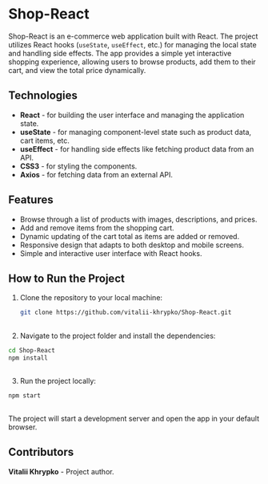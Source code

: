 # Shop-React

Shop-React is an e-commerce web application built with React. The project utilizes React hooks (`useState`, `useEffect`, etc.) for managing the local state and handling side effects. The app provides a simple yet interactive shopping experience, allowing users to browse products, add them to their cart, and view the total price dynamically.

## Technologies
- **React** - for building the user interface and managing the application state.
- **useState** - for managing component-level state such as product data, cart items, etc.
- **useEffect** - for handling side effects like fetching product data from an API.
- **CSS3** - for styling the components.
- **Axios** - for fetching data from an external API.

## Features
- Browse through a list of products with images, descriptions, and prices.
- Add and remove items from the shopping cart.
- Dynamic updating of the cart total as items are added or removed.
- Responsive design that adapts to both desktop and mobile screens.
- Simple and interactive user interface with React hooks.

## How to Run the Project
1. Clone the repository to your local machine:
   ```bash
   git clone https://github.com/vitalii-khrypko/Shop-React.git

## 
2. Navigate to the project folder and install the dependencies:
  ```bash
  cd Shop-React
  npm install
  ```
## 
3. Run the project locally:
  ```bash
  npm start
  ```
## 
The project will start a development server and open the app in your default browser.

## Contributors
**Vitalii Khrypko** - Project author.
